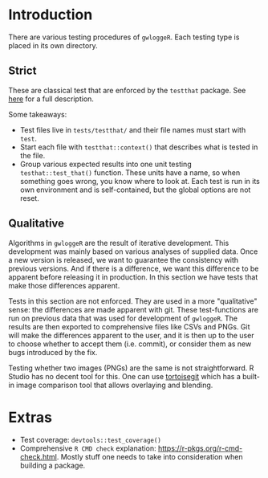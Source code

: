 # Introduction

There are various testing procedures of `gwloggeR`. Each testing type is placed in its own directory.

## Strict

These are classical test that are enforced by the `testthat` package. See [here](https://r-pkgs.org/tests.html) for a full description.

Some takeaways:

* Test files live in `tests/testthat/` and their file names must start with `test`.
* Start each file with `testthat::context()` that describes what is tested in the file.
* Group various expected results into one unit testing `testhat::test_that()` function. These units have a name, so when something goes wrong, you know where to look at. Each test is run in its own environment and is self-contained, but the global options are not reset.

## Qualitative

Algorithms in `gwloggeR` are the result of iterative development. This development was mainly based on various analyses of supplied data. Once a new version is released, we want to guarantee the consistency with previous versions. And if there is a difference, we want this difference to be apparent before releasing it in production. In this section we have tests that make those differences apparent.

Tests in this section are not enforced. They are used in a more "qualitative" sense: the differences are made apparent with git. These test-functions are run on previous data that was used for development of `gwloggeR`. The results are then exported to comprehensive files like CSVs and PNGs. Git will make the differences apparent to the user, and it is then up to the user to choose whether to accept them (i.e. commit), or consider them as new bugs introduced by the fix. 

Testing whether two images (PNGs) are the same is not straightforward. R Studio has no decent tool for this. One can use [tortoisegit](https://tortoisegit.org/) which has a built-in image comparison tool that allows overlaying and blending.

# Extras

* Test coverage: `devtools::test_coverage()` 
* Comprehensive `R CMD check` explanation: https://r-pkgs.org/r-cmd-check.html. Mostly stuff one needs to take into consideration when building a package.
